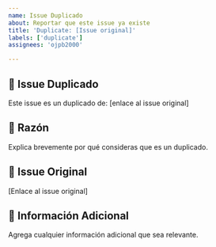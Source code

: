 ```yaml
---
name: Issue Duplicado
about: Reportar que este issue ya existe
title: 'Duplicate: [Issue original]'
labels: ['duplicate']
assignees: 'ojpb2000'

---
```


## 🔄 Issue Duplicado
Este issue es un duplicado de: [enlace al issue original]

## 📝 Razón
Explica brevemente por qué consideras que es un duplicado.

## 🔗 Issue Original
[Enlace al issue original]

## 📝 Información Adicional
Agrega cualquier información adicional que sea relevante.
